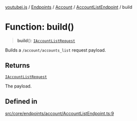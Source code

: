 [youtubei.js](../../../../../../../README.md) / [Endpoints](../../../../../README.md) / [Account](../../../README.md) / [AccountListEndpoint](../README.md) / build

# Function: build()

> **build**(): [`IAccountListRequest`](../../../../../../Types/interfaces/IAccountListRequest.md)

Builds a `/account/accounts_list` request payload.

## Returns

[`IAccountListRequest`](../../../../../../Types/interfaces/IAccountListRequest.md)

The payload.

## Defined in

[src/core/endpoints/account/AccountListEndpoint.ts:9](https://github.com/LuanRT/YouTube.js/blob/eb21af33db708f0355f4fb15881f5d4fabc7b06c/src/core/endpoints/account/AccountListEndpoint.ts#L9)
